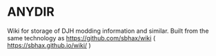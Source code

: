 # ANYDIR

Wiki for storage of DJH modding information and similar. Built from the same technology as https://github.com/sbhax/wiki ( https://sbhax.github.io/wiki/ )
